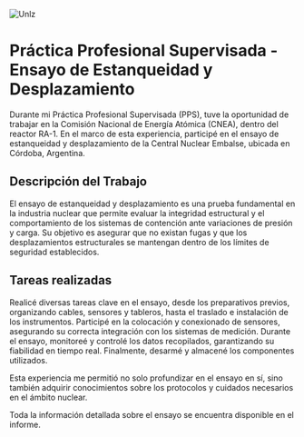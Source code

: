 
![Unlz](https://github.com/user-attachments/assets/b4fee774-b6b5-49e3-909b-81ef94e4f2c2)

# Práctica Profesional Supervisada - Ensayo de Estanqueidad y Desplazamiento

Durante mi Práctica Profesional Supervisada (PPS), tuve la oportunidad de trabajar en la Comisión Nacional de Energía Atómica (CNEA), dentro del reactor RA-1. En el marco de esta experiencia, participé en el ensayo de estanqueidad y desplazamiento de la Central Nuclear Embalse, ubicada en Córdoba, Argentina.

## Descripción del Trabajo

El ensayo de estanqueidad y desplazamiento es una prueba fundamental en la industria nuclear que permite evaluar la integridad estructural y el comportamiento de los sistemas de contención ante variaciones de presión y carga. Su objetivo es asegurar que no existan fugas y que los desplazamientos estructurales se mantengan dentro de los límites de seguridad establecidos.

## Tareas realizadas

Realicé diversas tareas clave en el ensayo, desde los preparativos previos, organizando cables, sensores y tableros, hasta el traslado e instalación de los instrumentos. Participé en la colocación y conexionado de sensores, asegurando su correcta integración con los sistemas de medición. Durante el ensayo, monitoreé y controlé los datos recopilados, garantizando su fiabilidad en tiempo real. Finalmente, desarmé y almacené los componentes utilizados.

Esta experiencia me permitió no solo profundizar en el ensayo en sí, sino también adquirir conocimientos sobre los protocolos y cuidados necesarios en el ámbito nuclear.

Toda la información detallada sobre el ensayo se encuentra disponible en el informe.
